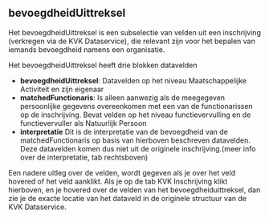 ## bevoegdheidUittreksel

Het bevoegdheidUittreksel is een subselectie van velden uit een inschrijving (verkregen via de KVK Dataservice), die relevant zijn voor het bepalen van iemands bevoegdheid namens een organisatie.

Het bevoegdheidUittreksel heeft drie blokken datavelden
* **bevoegdheidUittreksel**: Datavelden op het niveau Maatschappelijke Activiteit en zijn eigenaar
* **matchedFunctionaris**: Is alleen aanwezig als de meegegeven persoonlijke gegevens overeenkomen met een van de functionarissen op de inschrijving. Bevat velden op het niveau functievervulling en de functievervuller als Natuurlijk Persoon
* **interpretatie** Dit is de interpretatie van de bevoegdheid van de matchedFunctionaris op basis van hierboven beschreven datavelden. Deze datavelden komen dus niet uit de originele inschrijving.(meer info over de interpretatie, tab rechtsboven)

Een nadere uitleg over de velden, wordt gegeven als je over het veld hovered of het veld aanklikt. Als je op de tab KVK Inschrijving klikt hierboven, en je hovered over de velden van het bevoegdheiduittreksel, dan zie je de exacte locatie van het dataveld in de originele structuur van de KVK Dataservice.
